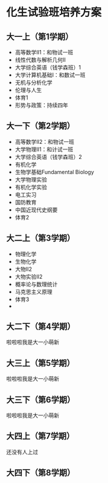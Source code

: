 # 化生试验班培养方案

## 大一上（第1学期）
- 高等数学II1：和物试一班
- 线性代数与解析几何II
- 大学综合英语（钱学森班）1
- 大学计算机基础I：和数试一班
- 无机与分析化学
- 伦理与人生
- 体育1
- 形势与政策：持续四年

## 大一下（第2学期）
- 高等数学II2：和物试一班
- 大学物理II1：和计试一班
- 大学综合英语（钱学森班）2
- 有机化学
- 生物学基础Fundamental Biology
- 大学物理实验
- 有机化学实验
- 电工实习
- 国防教育
- 中国近现代史纲要
- 体育2

## 大二上（第3学期）
- 物理化学
- 生物化学
- 大物II2
- 大物实验II2
- 概率论与数理统计
- 马克思主义原理
- 体育3
-

## 大二下（第4学期）
啦啦啦我是大一小萌新

## 大三上（第5学期）
啦啦啦我是大一小萌新

## 大三下（第6学期）
啦啦啦我是大一小萌新

## 大四上（第7学期）
还没有人上过

## 大四下（第8学期）
